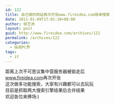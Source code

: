 ```yaml
---
id: 122
title: 自己做的网站再次开张www.fireidea.com简单搜索
date: 2011-01-09T17:01:38+08:00
author: 徐艺洲
layout: post
guid: http://www.fireidea.com/archives/122
permalink: /archives/122
categories:
  - 纵观PC界
tags:
  - it
---
```

<div id="sina_keyword_ad_area2" class="articalContent   ">
  距离上次不可思议集中营服务器被偷走后<br /><a HREF="http://www.fireidea.com/" TARGET="_blank">www.fireidea.com</a>再次开张<br />这次做多功能搜索，大家有兴趣都可以去玩玩<br />目前是抓取两大搜索引擎结果后合并结果<br />欢迎各位来捧场:)</p>